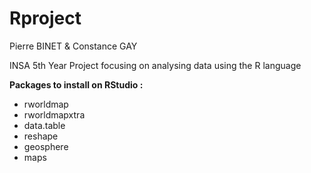 # Rproject
Pierre BINET & Constance GAY  

INSA 5th Year Project focusing on analysing data using the R language

**Packages to install on RStudio :**     
- rworldmap  
- rworldmapxtra
- data.table
- reshape
- geosphere
- maps

